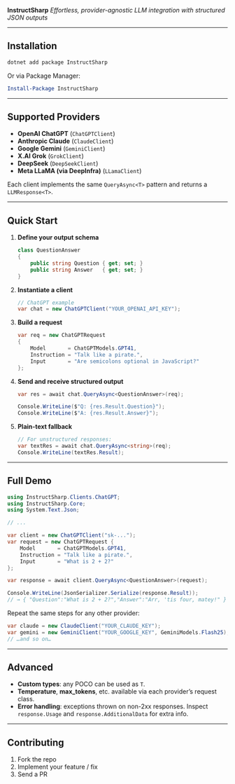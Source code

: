 **InstructSharp**
*Effortless, provider-agnostic LLM integration with structured JSON outputs*

---

## Installation

```bash
dotnet add package InstructSharp
```

Or via Package Manager:

```powershell
Install-Package InstructSharp
```

---

## Supported Providers

* **OpenAI ChatGPT** (`ChatGPTClient`)
* **Anthropic Claude** (`ClaudeClient`)
* **Google Gemini** (`GeminiClient`)
* **X.AI Grok** (`GrokClient`)
* **DeepSeek** (`DeepSeekClient`)
* **Meta LLaMA (via DeepInfra)** (`LLamaClient`)

Each client implements the same `QueryAsync<T>` pattern and returns a `LLMResponse<T>`.

---

## Quick Start

1. **Define your output schema**

   ```csharp
   class QuestionAnswer
   {
       public string Question { get; set; }
       public string Answer   { get; set; }
   }
   ```

2. **Instantiate a client**

   ```csharp
   // ChatGPT example
   var chat = new ChatGPTClient("YOUR_OPENAI_API_KEY");
   ```

3. **Build a request**

   ```csharp
   var req = new ChatGPTRequest
   {
       Model       = ChatGPTModels.GPT41,
       Instruction = "Talk like a pirate.",
       Input       = "Are semicolons optional in JavaScript?"
   };
   ```

4. **Send and receive structured output**

   ```csharp
   var res = await chat.QueryAsync<QuestionAnswer>(req);

   Console.WriteLine($"Q: {res.Result.Question}");
   Console.WriteLine($"A: {res.Result.Answer}");
   ```

5. **Plain‐text fallback**

   ```csharp
   // For unstructured responses:
   var textRes = await chat.QueryAsync<string>(req);
   Console.WriteLine(textRes.Result);
   ```

---

## Full Demo

```csharp
using InstructSharp.Clients.ChatGPT;
using InstructSharp.Core;
using System.Text.Json;

// ...

var client = new ChatGPTClient("sk-...");
var request = new ChatGPTRequest {
    Model       = ChatGPTModels.GPT41,
    Instruction = "Talk like a pirate.",
    Input       = "What is 2 + 2?"
};

var response = await client.QueryAsync<QuestionAnswer>(request);

Console.WriteLine(JsonSerializer.Serialize(response.Result));
// → { "Question":"What is 2 + 2?","Answer":"Arr, 'tis four, matey!" }
```

Repeat the same steps for any other provider:

```csharp
var claude = new ClaudeClient("YOUR_CLAUDE_KEY");
var gemini = new GeminiClient("YOUR_GOOGLE_KEY", GeminiModels.Flash25);
// …and so on…
```

---

## Advanced

* **Custom types**: any POCO can be used as `T`.
* **Temperature**, **max\_tokens**, etc. available via each provider’s request class.
* **Error handling**: exceptions thrown on non-2xx responses. Inspect `response.Usage` and `response.AdditionalData` for extra info.

---

## Contributing

1. Fork the repo
2. Implement your feature / fix
3. Send a PR
